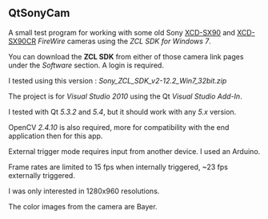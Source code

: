 ## QtSonyCam

A small test program for working with some old Sony [XCD-SX90][xcd-sx90] and [XCD-SX90CR][xcd-sx90cr] *FireWire* cameras using the *ZCL SDK for Windows 7*.

You can download the **ZCL SDK** from either of those camera link pages under the *Software* section. A login is required.

I tested using this version : *Sony_ZCL_SDK_v2-12.2_Win7_32bit.zip*

The project is for *Visual Studio 2010* using the Qt *Visual Studio Add-In*.

I tested with Qt *5.3.2* and *5.4*, but it should work with any *5.x* version.

OpenCV *2.4.10* is also required, more for compatibility with the end application then for this app.

External trigger mode requires input from another device. I used an Arduino.

Frame rates are limited to 15 fps when internally triggered, ~23 fps externally triggered.

I was only interested in 1280x960 resolutions.

The color images from the camera are Bayer.

[xcd-sx90]: http://www.image-sensing-solutions.eu/xcd_sx90.html
[xcd-sx90cr]: http://www.image-sensing-solutions.eu/xcd_sx90cr.html

